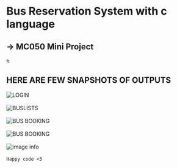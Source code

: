 # Bus Reservation System with c language

## -> MC050 Mini Project

h



## HERE ARE FEW SNAPSHOTS OF OUTPUTS

![LOGIN](images/login.jpg)
<br/>
<br/>
![BUSLISTS](images/buslists.jpg)
<br/>
<br/>
![BUS BOOKING](images/busbook1.jpg)
<br/>
<br/>
![BUS BOOKING](images/busbook2.jpg)
<br/>
<br/>
![image info](images/custID.jpg)
<br/>
<br/>
`Happy code <3`
